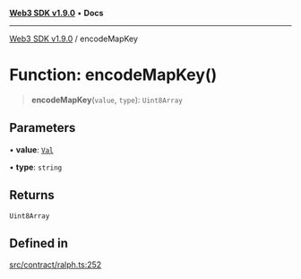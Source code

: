 [**Web3 SDK v1.9.0**](../README.md) • **Docs**

***

[Web3 SDK v1.9.0](../globals.md) / encodeMapKey

# Function: encodeMapKey()

> **encodeMapKey**(`value`, `type`): `Uint8Array`

## Parameters

• **value**: [`Val`](../type-aliases/Val.md)

• **type**: `string`

## Returns

`Uint8Array`

## Defined in

[src/contract/ralph.ts:252](https://github.com/Mystic-Nayy/alephium-web3/blob/c1afd789a197ce5fe21f08c2965942090157c33d/packages/web3/src/contract/ralph.ts#L252)

